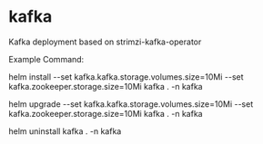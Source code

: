 # kafka
Kafka deployment based on strimzi-kafka-operator


Example Command:

helm install --set kafka.kafka.storage.volumes.size=10Mi --set kafka.zookeeper.storage.size=10Mi kafka . -n kafka


 helm upgrade --set kafka.kafka.storage.volumes.size=10Mi --set kafka.zookeeper.storage.size=10Mi kafka . -n kafka


helm uninstall kafka . -n kafka